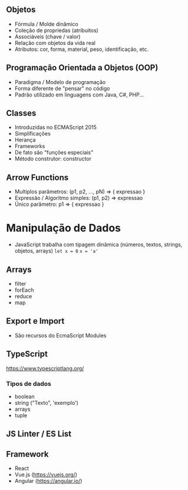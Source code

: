 ## Objetos

- Fórmula / Molde dinâmico
- Coleção de propriedas (atribuitos)
- Associáveis (chave / valor)
- Relação com objetos da vida real
- Atributos: cor, forma, material, peso, identificação, etc.

## Programação Orientada a Objetos (OOP) 

- Paradigma / Modelo de programação
- Forma diferente de "pensar" no código
- Padrão utilizado em linguagens com Java, C#, PHP...

## Classes

- Introduzidas no ECMAScript 2015
- Simplificações
- Herança
- Frameworks
- De fato são "funções especiais"
- Método construtor: constructor

## Arrow Functions

- Multiplos parâmetros: (p1, p2, ..., pN) => { expressao }
- Expressão / Algoritmo simples: (p1, p2) => expressao 
- Único parâmetro: p1 => { expressao }

 # Manipulação de Dados

- JavaScript trabalha com tipagem dinâmica (números, textos, strings, objetos, arrays)
 `let x = 0` 
 `x = 'a'`

## Arrays 
- filter
- forEach
- reduce
- map

## Export e Import
- São recursos do EcmaScript Modules

## TypeScript
https://www.typescriptlang.org/
### Tipos de dados
- boolean
- string ("Texto", 'exemplo')
- arrays
- tuple

## JS Linter / ES List


## Framework
- React 
- Vue.js (https://vuejs.org/)
- Angular (https://angular.io/)
